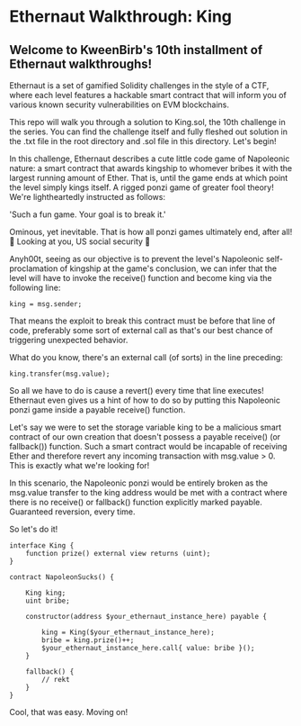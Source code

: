 # Ethernaut Walkthrough: King
## Welcome to KweenBirb's 10th installment of Ethernaut walkthroughs! 

Ethernaut is a set of gamified Solidity challenges in the style of a CTF, where each level features a hackable smart contract that will inform you of various known security vulnerabilities on EVM blockchains.

This repo will walk you through a solution to King.sol, the 10th challenge in the series. You can find the challenge itself and fully fleshed out solution in the .txt file in the root directory and .sol file in this directory. Let's begin!

In this challenge, Ethernaut describes a cute little code game of Napoleonic nature: a smart contract that awards kingship to whomever bribes it with the largest running amount of Ether. That is, until the game ends at which point the level simply kings itself. A rigged ponzi game of greater fool theory! We're lightheartedly instructed as follows:

'Such a fun game. Your goal is to break it.'

Ominous, yet inevitable. That is how all ponzi games ultimately end, after all! 👀 Looking at you, US social security 👀

Anyh00t, seeing as our objective is to prevent the level's Napoleonic self-proclamation of kingship at the game's conclusion, we can infer that the level will have to invoke the receive() function and become king via the following line:

```king = msg.sender;```

That means the exploit to break this contract must be before that line of code, preferably some sort of external call as that's our best chance of triggering unexpected behavior.

What do you know, there's an external call (of sorts) in the line preceding:

```king.transfer(msg.value);```

So all we have to do is cause a revert() every time that line executes! Ethernaut even gives us a hint of how to do so by putting this Napoleonic ponzi game inside a payable receive() function. 

Let's say we were to set the storage variable king to be a malicious smart contract of our own creation that doesn't possess a payable receive() (or fallback()) function. Such a smart contract would be incapable of receiving Ether and therefore revert any incoming transaction with msg.value > 0. This is exactly what we're looking for! 

In this scenario, the Napoleonic ponzi would be entirely broken as the msg.value transfer to the king address would be met with a contract where there is no receive() or fallback() function explicitly marked payable. Guaranteed reversion, every time.

So let's do it!

```
interface King {
    function prize() external view returns (uint);
}

contract NapoleonSucks() {

    King king;
    uint bribe;

    constructor(address $your_ethernaut_instance_here) payable {
        
        king = King($your_ethernaut_instance_here);
        bribe = king.prize()++;
        $your_ethernaut_instance_here.call{ value: bribe }();
    }

    fallback() {
        // rekt
    }
}
```

Cool, that was easy. Moving on!
